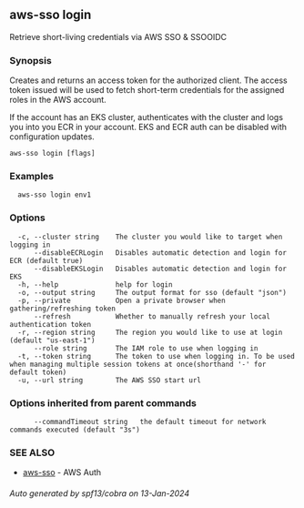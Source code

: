 ## aws-sso login

Retrieve short-living credentials via AWS SSO & SSOOIDC

### Synopsis

Creates and returns an access token for the authorized client. 
The access token issued will be used to fetch short-term 
credentials for the assigned roles in the AWS account.

If the account has an EKS cluster, authenticates with
the cluster and logs you into you ECR in your account.
EKS and ECR auth can be disabled with configuration
updates.

```
aws-sso login [flags]
```

### Examples

```
  aws-sso login env1
```

### Options

```
  -c, --cluster string    The cluster you would like to target when logging in
      --disableECRLogin   Disables automatic detection and login for ECR (default true)
      --disableEKSLogin   Disables automatic detection and login for EKS
  -h, --help              help for login
  -o, --output string     The output format for sso (default "json")
  -p, --private           Open a private browser when gathering/refreshing token
      --refresh           Whether to manually refresh your local authentication token
  -r, --region string     The region you would like to use at login (default "us-east-1")
      --role string       The IAM role to use when logging in
  -t, --token string      The token to use when logging in. To be used when managing multiple session tokens at once(shorthand '-' for default token)
  -u, --url string        The AWS SSO start url
```

### Options inherited from parent commands

```
      --commandTimeout string   the default timeout for network commands executed (default "3s")
```

### SEE ALSO

* [aws-sso](aws-sso.md)	 - AWS Auth

###### Auto generated by spf13/cobra on 13-Jan-2024
